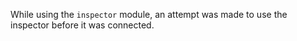 
While using the `inspector` module, an attempt was made to use the inspector
before it was connected.

<a id="ERR_INSPECTOR_NOT_WORKER"></a>
